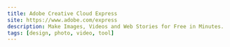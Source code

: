 ```yaml
---
title: Adobe Creative Cloud Express
site: https://www.adobe.com/express
description: Make Images, Videos and Web Stories for Free in Minutes.
tags: [design, photo, video, tool]
---
```

